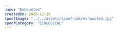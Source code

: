 ```yaml
---
name: "Exhausted"
createdOn: 2020-12-29
spoofImage: "../../assets/spoof-ads/exhausted.jpg"
spoofCategory: "ECOLOGICAL"
---
```

